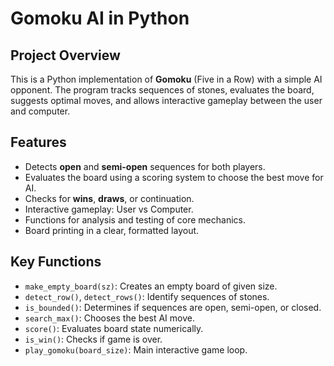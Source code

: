 # Gomoku AI in Python

## Project Overview
This is a Python implementation of **Gomoku** (Five in a Row) with a simple AI opponent. The program tracks sequences of stones, evaluates the board, suggests optimal moves, and allows interactive gameplay between the user and computer.

## Features
- Detects **open** and **semi-open** sequences for both players.
- Evaluates the board using a scoring system to choose the best move for AI.
- Checks for **wins**, **draws**, or continuation.
- Interactive gameplay: User vs Computer.
- Functions for analysis and testing of core mechanics.
- Board printing in a clear, formatted layout.

## Key Functions
- `make_empty_board(sz)`: Creates an empty board of given size.
- `detect_row()`, `detect_rows()`: Identify sequences of stones.
- `is_bounded()`: Determines if sequences are open, semi-open, or closed.
- `search_max()`: Chooses the best AI move.
- `score()`: Evaluates board state numerically.
- `is_win()`: Checks if game is over.
- `play_gomoku(board_size)`: Main interactive game loop.

